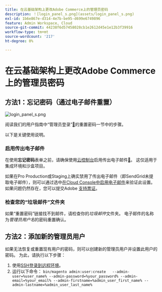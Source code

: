 ```yaml
---
title: 在云基础架构上更改Adobe Commerce上的管理员密码
description: ！[login_panel_s.png](assets/login_panel_s.png)
exl-id: 1b6e867e-d314-4e7b-be95-d699e6749896
feature: Admin Workspace, Cloud
source-git-commit: 44238f6d57458028cb1e2612d45e1e12b3f39916
workflow-type: tm+mt
source-wordcount: '217'
ht-degree: 0%

---
```


# 在云基础架构上更改Adobe Commerce上的管理员密码

## 方法1：忘记密码（通过电子邮件重置）

![login_panel_s.png](assets/login_panel_s.png)

阅读我们的用户指南中“管理员登录”[&#128279;](https://experienceleague.adobe.com/docs/commerce-admin/start/admin/admin-signin.html?lang=zh-Hans#admin-sign-in)的重置密码一节中的步骤。

以下是关键使用说明。

### 启用传出电子邮件

在使用&#x200B;**忘记密码**&#x200B;表单之前，请确保使用[云控制台](https://experienceleague.adobe.com/docs/commerce-cloud-service/user-guide/project/overview.html?lang=zh-Hans)启用传出电子邮件[&#128279;](https://experienceleague.adobe.com/docs/commerce-cloud-service/user-guide/project/outgoing-emails.html?lang=zh-Hans)。 这仅适用于集成环境和沙盒项目。

如果在Pro Production或Staging上确实禁用了传出电子邮件（即SendGrid未提取电子邮件），则可以通过选中[在Cloud Console中启用电子邮件](https://experienceleague.adobe.com/zh-hans/docs/commerce-on-cloud/user-guide/project/outgoing-emails#enable-emails-in-the-cli)来验证此设置。 如果问题仍然存在，您可以提交Adobe [支持票证](https://experienceleague.adobe.com/zh-hans/docs/commerce-knowledge-base/kb/help-center-guide/magento-help-center-user-guide)。

### 检查您的“垃圾邮件”文件夹

如果“重置密码”链接找不到邮件，请检查你的&#x200B;*垃圾邮件*&#x200B;文件夹。 电子邮件的名称为&#x200B;*管理员用户名*&#x200B;的密码重置确认。

## 方法2：添加新的管理员用户

如果无法恢复或重置现有用户的密码，则可以创建新的管理员用户并设置此用户的密码。 为此，请执行以下步骤：

1. 使用[SSH登录到远程环境](https://experienceleague.adobe.com/docs/commerce-cloud-service/user-guide/develop/secure-connections.html?lang=zh-Hans)。
1. 运行以下命令： `bin/magento admin:user:create   --admin-user=%user_name% --admin-password=%your_password% --admin-email=%your_email% --admin-firstname=%admin_user_first_name% --admin-lastname=%admin_user_last_name%`
